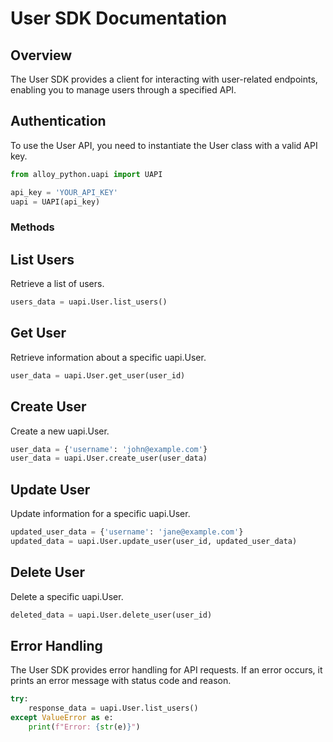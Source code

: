 # User SDK Documentation

## Overview

The User SDK provides a client for interacting with user-related endpoints, enabling you to manage users through a specified API.

## Authentication

To use the User API, you need to instantiate the User class with a valid API key.

```python
from alloy_python.uapi import UAPI

api_key = 'YOUR_API_KEY'
uapi = UAPI(api_key)
```

### Methods

## List Users

Retrieve a list of users.

```python
users_data = uapi.User.list_users()
```

## Get User

Retrieve information about a specific uapi.User.

```python
user_data = uapi.User.get_user(user_id)
```

## Create User

Create a new uapi.User.

```python
user_data = {'username': 'john@example.com'}
user_data = uapi.User.create_user(user_data)
```

## Update User

Update information for a specific uapi.User.

```python
updated_user_data = {'username': 'jane@example.com'}
updated_data = uapi.User.update_user(user_id, updated_user_data)
```

## Delete User

Delete a specific uapi.User.

```python
deleted_data = uapi.User.delete_user(user_id)
```

## Error Handling

The User SDK provides error handling for API requests. If an error occurs, it prints an error message with status code and reason.

```python
try:
    response_data = uapi.User.list_users()
except ValueError as e:
    print(f"Error: {str(e)}")
```
